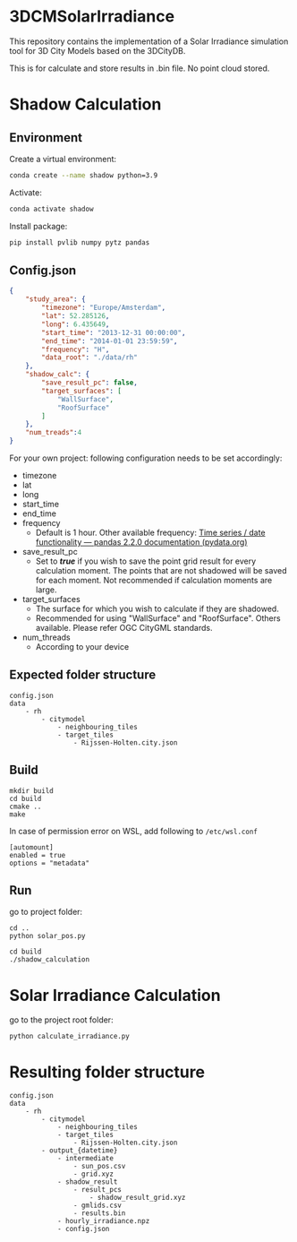# 3DCMSolarIrradiance
This repository contains the implementation of a Solar Irradiance simulation tool for 3D City Models based on the 3DCityDB.

This is for calculate and store results in .bin file. No point cloud stored.



# Shadow Calculation

## Environment

Create a virtual environment:

```bash
conda create --name shadow python=3.9
```

Activate:

```bash
conda activate shadow
```

Install package:

```bash
pip install pvlib numpy pytz pandas
```



## Config.json

```json
{
    "study_area": {
        "timezone": "Europe/Amsterdam",
        "lat": 52.285126,
        "long": 6.435649,
        "start_time": "2013-12-31 00:00:00",
        "end_time": "2014-01-01 23:59:59",
        "frequency": "H",
        "data_root": "./data/rh"
    },
    "shadow_calc": {
        "save_result_pc": false,
        "target_surfaces": [
            "WallSurface",
            "RoofSurface"
        ]
    },
    "num_treads":4
}
```

For your own project: following configuration needs to be set accordingly:

- timezone
- lat
- long
- start_time
- end_time
- frequency
  - Default is 1 hour. Other available frequency: [Time series / date functionality — pandas 2.2.0 documentation (pydata.org)](https://pandas.pydata.org/docs/user_guide/timeseries.html#timeseries-offset-aliases)
- save_result_pc
  - Set to ***true*** if you wish to save the point grid result for every calculation moment. The points that are not shadowed will be saved for each moment. Not recommended if calculation moments are large.
- target_surfaces
  - The surface for which you wish to calculate if they are shadowed. 
  - Recommended for using "WallSurface" and "RoofSurface". Others available. Please refer OGC CityGML standards.
- num_threads
  - According to your device


## Expected folder structure

```
config.json
data
	- rh
		- citymodel
			- neighbouring_tiles
			- target_tiles
				- Rijssen-Holten.city.json
```



## Build

```
mkdir build
cd build
cmake ..
make
```



In case of permission error on WSL, add following to `/etc/wsl.conf`

```
[automount]
enabled = true
options = "metadata"
```



## Run

go to project folder:

```
cd ..
python solar_pos.py
```



```
cd build
./shadow_calculation
```





# Solar Irradiance Calculation

go to the project root folder:

```
python calculate_irradiance.py
```





# Resulting folder structure

```
config.json
data
	- rh
		- citymodel
			- neighbouring_tiles
			- target_tiles
				- Rijssen-Holten.city.json
		- output_{datetime}
			- intermediate
				- sun_pos.csv
				- grid.xyz
			- shadow_result
				- result_pcs
					- shadow_result_grid.xyz
				- gmlids.csv
				- results.bin
			- hourly_irradiance.npz
			- config.json
```

